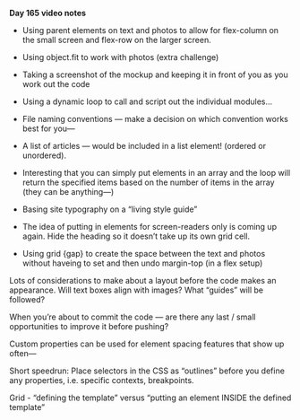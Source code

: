 **Day 165 video notes**

- Using parent elements on text and photos to allow for flex-column on the small screen and flex-row on the larger screen.

- Using object.fit to work with photos (extra challenge)

- Taking a screenshot of the mockup and keeping it in front of you as you work out the code

- Using a dynamic loop to call and script out the individual modules…

- File naming conventions — make a decision on which convention works best for you—

- A list of articles — would be included in a list element!  (ordered or unordered).

- Interesting that you can simply put elements in an array and the loop will return the specified items based on the number of items in the array (they can be anything—)

- Basing site typography on a “living style guide”

- The idea of putting in elements for screen-readers only is coming up again.  Hide the heading so it doesn’t take up its own grid cell.

- Using grid {gap}  to create the space between the text and photos without haveing to set and then undo margin-top (in a flex setup)

Lots of considerations to make about a layout before the code makes an appearance.  Will text boxes align with images?  What “guides” will be followed?

When you’re about to commit the code — are there any last / small opportunities to improve it before pushing?

Custom properties can be used for element spacing features that show up often—

Short speedrun:  Place selectors in the CSS as “outlines” before you define any properties, i.e. specific contexts, breakpoints.

Grid - “defining the template” versus “putting an element INSIDE the defined template”